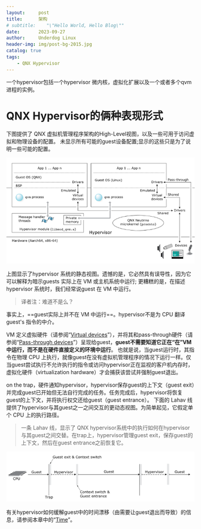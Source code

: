 ```yaml
---
layout:     post
title:      架构
# subtitle:    "\"Hello World, Hello Blog\""
date:       2023-09-27
author:     Underdog Linux
header-img: img/post-bg-2015.jpg
catalog: true
tags:
    - QNX Hypervisor 
---
```


一个hypervisor包括一个hypervisor 微内核，虚拟化扩展以及一个或者多个qvm 进程的实例。

# QNX Hypervisor的俩种表现形式
下图提供了 QNX 虚拟机管理程序架构的High-Level视图，以及一些可用于访问虚拟和物理设备的配置。
未显示所有可能的guest设备配置;显示的这些只是为了说明一些可能的配置。

![hypervisor architecture](/img/architecture.png)

上图显示了hypervisor 系统的静态视图。遗憾的是，它必然具有误导性，因为它可以解释为暗示guests 实际上在 VM 或主机系统中运行;
更糟糕的是，在描述hypervisor 系统时，我们经常说guest 在 VM 中运行。
> 译者注：难道不是么？

事实上，==guest实际上并不在 VM 中运行==。hypervisor不是为 CPU 翻译guest's 指令的中介。

VM 定义虚拟硬件（请参阅“[Virtual devices](http://www.qnx.com/developers/docs/7.1/com.qnx.doc.hypervisor.user/topic/virt/vdevs.html)”），并将其和pass-through硬件（请参阅“[Pass-through devices](http://www.qnx.com/developers/docs/7.1/com.qnx.doc.hypervisor.user/topic/virt/pdevs.html#pdevs__pass)”）呈现给guest，**guest不需要知道它正在“在”VM 中运行，而不是在硬件直接定义的环境中运行**。
也就是说，当guest运行时，其指令在物理 CPU 上执行，就像guest在没有虚拟机管理程序的情况下运行一样。仅当guest尝试执行不允许执行的指令或访问hypervisor正在监视的客户机内存时，虚拟化硬件（virtualization hardware）才会捕获该尝试并强制guest退出。

on the trap，硬件通知hypervisor，hypervisor保存guest的上下文（guest exit）并完成guest已开始但无法自行完成的任务。任务完成后，hypervisor将恢复guest的上下文，并将执行权交还给guest（guest entrance）。
下面的 Lahav 线提供了hypervisor与其guest之一之间交互的更动态视图。为简单起见，它假定单个 CPU 上的执行路径。
> 一条 Lahav 线，显示了 QNX hypervisor系统中的执行如何在hypervisor与其guest之间交替。在trap上，hypervisor管理guest exit，保存guest的上下文，然后在guest entrance之前恢复它。

![trap.png](/img/trap.png)

有关hypervisor如何缓解guest中的时间漂移（由需要让guest退出而导致）的信息，请参阅本章中的“[Time](http://www.qnx.com/developers/docs/7.1/com.qnx.doc.hypervisor.user/topic/virt/time.html)”。

